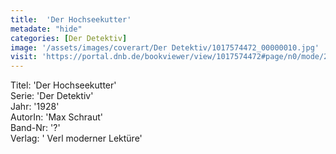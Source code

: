 ```yaml
---
title:  'Der Hochseekutter'
metadate: "hide"
categories: [Der Detektiv]
image: '/assets/images/coverart/Der Detektiv/1017574472_00000010.jpg'
visit: 'https://portal.dnb.de/bookviewer/view/1017574472#page/n0/mode/2up'
---
```

Titel: 'Der Hochseekutter' <br>
Serie: 'Der Detektiv' <br>
Jahr: '1928' <br>
AutorIn: 'Max Schraut' <br>
Band-Nr: '?' <br>
Verlag: ' Verl moderner Lektüre'